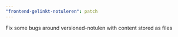 ```yaml
---
"frontend-gelinkt-notuleren": patch
---
```


Fix some bugs around versioned-notulen with content stored as files
